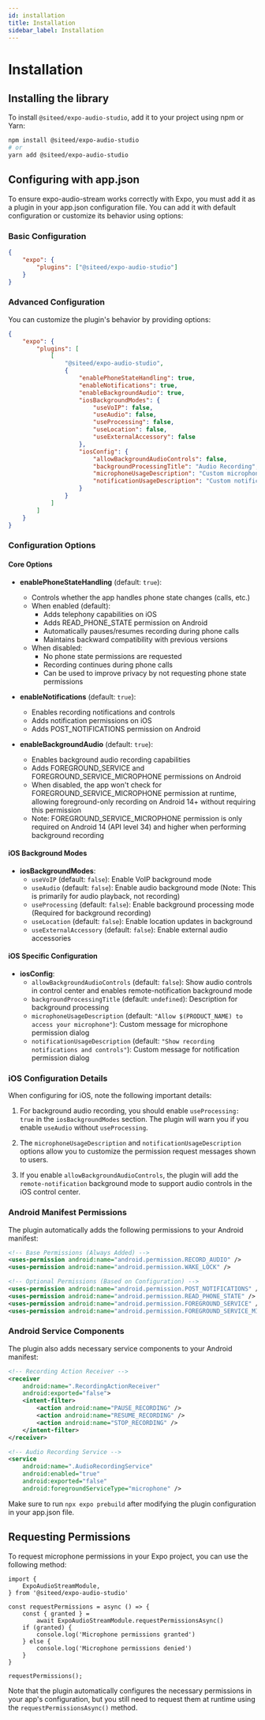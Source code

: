 ```yaml
---
id: installation
title: Installation
sidebar_label: Installation
---
```


# Installation

## Installing the library

To install `@siteed/expo-audio-studio`, add it to your project using npm or Yarn:

```bash
npm install @siteed/expo-audio-studio
# or
yarn add @siteed/expo-audio-studio
```

## Configuring with app.json

To ensure expo-audio-stream works correctly with Expo, you must add it as a plugin in your app.json configuration file. You can add it with default configuration or customize its behavior using options:

### Basic Configuration

```json
{
    "expo": {
        "plugins": ["@siteed/expo-audio-studio"]
    }
}
```

### Advanced Configuration

You can customize the plugin's behavior by providing options:

```json
{
    "expo": {
        "plugins": [
            [
                "@siteed/expo-audio-studio",
                {
                    "enablePhoneStateHandling": true,
                    "enableNotifications": true,
                    "enableBackgroundAudio": true,
                    "iosBackgroundModes": {
                        "useVoIP": false,
                        "useAudio": false,
                        "useProcessing": false,
                        "useLocation": false,
                        "useExternalAccessory": false
                    },
                    "iosConfig": {
                        "allowBackgroundAudioControls": false,
                        "backgroundProcessingTitle": "Audio Recording",
                        "microphoneUsageDescription": "Custom microphone usage message",
                        "notificationUsageDescription": "Custom notification usage message"
                    }
                }
            ]
        ]
    }
}
```

### Configuration Options

#### Core Options
- **enablePhoneStateHandling** (default: `true`): 
  - Controls whether the app handles phone state changes (calls, etc.)
  - When enabled (default):
    - Adds telephony capabilities on iOS
    - Adds READ_PHONE_STATE permission on Android
    - Automatically pauses/resumes recording during phone calls
    - Maintains backward compatibility with previous versions
  - When disabled:
    - No phone state permissions are requested
    - Recording continues during phone calls
    - Can be used to improve privacy by not requesting phone state permissions

- **enableNotifications** (default: `true`):
  - Enables recording notifications and controls
  - Adds notification permissions on iOS
  - Adds POST_NOTIFICATIONS permission on Android

- **enableBackgroundAudio** (default: `true`):
  - Enables background audio recording capabilities
  - Adds FOREGROUND_SERVICE and FOREGROUND_SERVICE_MICROPHONE permissions on Android
  - When disabled, the app won't check for FOREGROUND_SERVICE_MICROPHONE permission at runtime,
    allowing foreground-only recording on Android 14+ without requiring this permission
  - Note: FOREGROUND_SERVICE_MICROPHONE permission is only required on Android 14 (API level 34) 
    and higher when performing background recording

#### iOS Background Modes
- **iosBackgroundModes**:
  - `useVoIP` (default: `false`): Enable VoIP background mode
  - `useAudio` (default: `false`): Enable audio background mode (Note: This is primarily for audio playback, not recording)
  - `useProcessing` (default: `false`): Enable background processing mode (Required for background recording)
  - `useLocation` (default: `false`): Enable location updates in background
  - `useExternalAccessory` (default: `false`): Enable external audio accessories

#### iOS Specific Configuration
- **iosConfig**:
  - `allowBackgroundAudioControls` (default: `false`): Show audio controls in control center and enables remote-notification background mode
  - `backgroundProcessingTitle` (default: `undefined`): Description for background processing
  - `microphoneUsageDescription` (default: `"Allow $(PRODUCT_NAME) to access your microphone"`): Custom message for microphone permission dialog
  - `notificationUsageDescription` (default: `"Show recording notifications and controls"`): Custom message for notification permission dialog

### iOS Configuration Details

When configuring for iOS, note the following important details:

1. For background audio recording, you should enable `useProcessing: true` in the `iosBackgroundModes` section. The plugin will warn you if you enable `useAudio` without `useProcessing`.

2. The `microphoneUsageDescription` and `notificationUsageDescription` options allow you to customize the permission request messages shown to users.

3. If you enable `allowBackgroundAudioControls`, the plugin will add the `remote-notification` background mode to support audio controls in the iOS control center.

### Android Manifest Permissions

The plugin automatically adds the following permissions to your Android manifest:
```xml
<!-- Base Permissions (Always Added) -->
<uses-permission android:name="android.permission.RECORD_AUDIO" />
<uses-permission android:name="android.permission.WAKE_LOCK" />

<!-- Optional Permissions (Based on Configuration) -->
<uses-permission android:name="android.permission.POST_NOTIFICATIONS" />
<uses-permission android:name="android.permission.READ_PHONE_STATE" />
<uses-permission android:name="android.permission.FOREGROUND_SERVICE" />
<uses-permission android:name="android.permission.FOREGROUND_SERVICE_MICROPHONE" />
```

### Android Service Components

The plugin also adds necessary service components to your Android manifest:
```xml
<!-- Recording Action Receiver -->
<receiver
    android:name=".RecordingActionReceiver"
    android:exported="false">
    <intent-filter>
        <action android:name="PAUSE_RECORDING" />
        <action android:name="RESUME_RECORDING" />
        <action android:name="STOP_RECORDING" />
    </intent-filter>
</receiver>

<!-- Audio Recording Service -->
<service
    android:name=".AudioRecordingService"
    android:enabled="true"
    android:exported="false"
    android:foregroundServiceType="microphone" />
```

Make sure to run `npx expo prebuild` after modifying the plugin configuration in your app.json file.

## Requesting Permissions

To request microphone permissions in your Expo project, you can use the following method:

```tsx
import {
    ExpoAudioStreamModule,
} from '@siteed/expo-audio-studio'

const requestPermissions = async () => {
    const { granted } =
        await ExpoAudioStreamModule.requestPermissionsAsync()
    if (granted) {
        console.log('Microphone permissions granted')
    } else {
        console.log('Microphone permissions denied')
    }
}

requestPermissions();
```

Note that the plugin automatically configures the necessary permissions in your app's configuration, but you still need to request them at runtime using the `requestPermissionsAsync()` method.